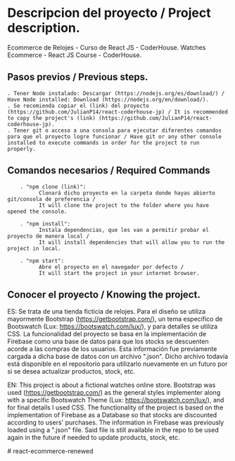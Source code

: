 # Descripcion del proyecto / Project description.

Ecommerce de Relojes - Curso de React JS - CoderHouse.
Watches Ecommerce - React JS Course - CoderHouse.

## Pasos previos / Previous steps.

    . Tener Node instalado: Descargar (https://nodejs.org/es/download/) / Have Node installed: Download (https://nodejs.org/en/download/).
    . Se recomienda copiar el (link) del proyecto (https://github.com/JulianP14/react-coderhouse-jp) / It is recommended to copy the project's (link) (https://github.com/JulianP14/react-coderhouse-jp).
    . Tener git o acceso a una consola para ejecutar diferentes comandos para que el proyecto logre funcionar / Have git or any other console installed to execute commands in order for the project to run properly.


## Comandos necesarios / Required Commands

        . "npm clone (link)": 
              Clonará dicho proyecto en la carpeta donde hayas abierto git/consola de preferencia / 
              It will clone the project to the folder where you have opened the console.
              
        . "npm install": 
              Instala dependencias, que les van a permitir probar el proyecto de manera local / 
              It will install dependencies that will allow you to run the project in local.
              
        . "npm start": 
              Abre el proyecto en el navegador por defecto / 
              It will start the project in your internet browser.


## Conocer el proyecto / Knowing the project.

ES: 
  Se trata de una tienda ficticia de relojes. Para el diseño se utiliza mayormente Bootstrap (https://getbootstrap.com/), un tema especifico de Bootswatch (Lux: https://bootswatch.com/lux/), y para detalles se utiliza CSS.
  La funcionalidad del proyecto se basa en la implementación de Firebase como una base de datos para que los stocks se descuenten acorde a las compras de los usuarios. Esta información fue previamente cargada a dicha base de datos con un archivo ".json". Dicho archivo todavía está disponible en el repositorio para utilizarlo nuevamente en un futuro por si se desea actualizar productos, stock, etc.

EN: 
  This project is about a fictional watches online store. Bootstrap was used (https://getbootstrap.com/) as the general styles implementer along with a specific Bootswatch Theme (Lux: https://bootswatch.com/lux/), and for final details I used CSS.
  The functionality of the project is based on the implementation of Firebase as a Database so that stocks are discounted according to users' purchases. The information in Firebase was previously loaded using a ".json" file. Said file is still available in the repo to be used again in the future if needed to update products, stock, etc.

#   r e a c t - e c o m m e r c e - r e n e w e d  
 